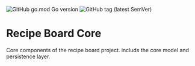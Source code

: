 ![GitHub go.mod Go version](https://img.shields.io/github/go-mod/go-version/tommzn/recipeboard-core)
![GitHub tag (latest SemVer)](https://img.shields.io/github/v/tag/tommzn/recipeboard-core)

# Recipe Board Core
Core components of the recipe board project.
includs the core model and persistence layer.
